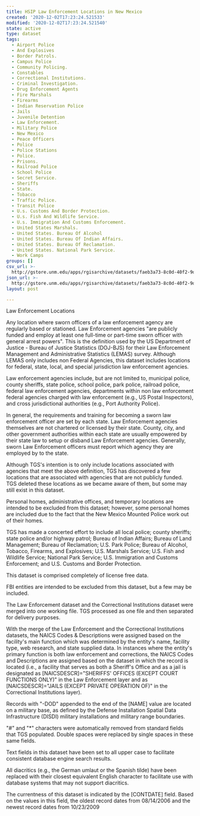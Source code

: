 ```yaml
---
title: HSIP Law Enforcement Locations in New Mexico
created: '2020-12-02T17:23:24.521533'
modified: '2020-12-02T17:23:24.521540'
state: active
type: dataset
tags:
  - Airport Police
  - And Explosives
  - Border Patrols.
  - Campus Police
  - Community Policing.
  - Constables
  - Correctional Institutions.
  - Criminal Investigation.
  - Drug Enforcement Agents
  - Fire Marshals
  - Firearms
  - Indian Reservation Police
  - Jails
  - Juvenile Detention
  - Law Enforcement.
  - Military Police
  - New Mexico
  - Peace Officers
  - Police
  - Police Stations
  - Police.
  - Prisons.
  - Railroad Police
  - School Police
  - Secret Service.
  - Sheriffs
  - State.
  - Tobacco
  - Traffic Police.
  - Transit Police
  - U.s. Customs And Border Protection.
  - U.s. Fish And Wildlife Service.
  - U.s. Immigration And Customs Enforcement.
  - United States Marshals.
  - United States. Bureau Of Alcohol
  - United States. Bureau Of Indian Affairs.
  - United States. Bureau Of Reclamation.
  - United States. National Park Service.
  - Work Camps
groups: []
csv_url: >-
  http://gstore.unm.edu/apps/rgisarchive/datasets/faeb3a73-8c0d-40f2-9d69-6075aa1e108e/2009_12_11_nm_lawenforcement.derived.csv
json_url: >-
  http://gstore.unm.edu/apps/rgisarchive/datasets/faeb3a73-8c0d-40f2-9d69-6075aa1e108e/2009_12_11_nm_lawenforcement.derived.json
layout: post

---
```


Law Enforcement Locations

Any location where sworn officers of a law enforcement agency are regularly based or stationed. Law Enforcement agencies "are publicly funded and employ at least one full-time or part-time sworn officer with general arrest powers". This is the definition used by the US Department of Justice - Bureau of Justice Statistics (DOJ-BJS) for their Law Enforcement Management and Administrative Statistics (LEMAS) survey. Although LEMAS only includes non Federal Agencies, this dataset includes locations for federal, state, local, and special jurisdiction law enforcement agencies.

Law enforcement agencies include, but are not limited to, municipal police, county sheriffs, state police, school police, park police, railroad police, federal law enforcement agencies, departments within non law enforcement federal agencies charged with law enforcement (e.g., US Postal Inspectors), and cross jurisdictional authorities (e.g., Port Authority Police).

In general, the requirements and training for becoming a sworn law enforcement officer are set by each state. Law Enforcement agencies themselves are not chartered or licensed by their state. County, city, and other government authorities within each state are usually empowered by their state law to setup or disband Law Enforcement agencies. Generally, sworn Law Enforcement officers must report which agency they are employed by to the state.

Although TGS's intention is to only include locations associated with agencies that meet the above definition, TGS has discovered a few locations that are associated with agencies that are not publicly funded. TGS deleted these locations as we became aware of them, but some may still exist in this dataset.

Personal homes, administrative offices, and temporary locations are intended to be excluded from this dataset; however, some personal homes are included due to the fact that the New Mexico Mounted Police work out of their homes.

TGS has made a concerted effort to include all local police; county sheriffs; state police and/or highway patrol; Bureau of Indian Affairs; Bureau of Land Management; Bureau of Reclamation; U.S. Park Police; Bureau of Alcohol, Tobacco, Firearms, and Explosives; U.S. Marshals Service; U.S. Fish and Wildlife Service; National Park Service; U.S. Immigration and Customs Enforcement; and U.S. Customs and Border Protection.

This dataset is comprised completely of license free data.

FBI entities are intended to be excluded from this dataset, but a few may be included.

The Law Enforcement dataset and the Correctional Institutions dataset were merged into one working file. TGS processed as one file and then separated for delivery purposes.

With the merge of the Law Enforcement and the Correctional Institutions datasets, the NAICS Codes & Descriptions were assigned based on the facility's main function which was determined by the entity's name, facility type, web research, and state supplied data. In instances where the entity's primary function is both law enforcement and corrections, the NAICS Codes and Descriptions are assigned based on the dataset in which the record is located (i.e., a facility that serves as both a Sheriff's Office and as a jail is designated as [NAICSDESCR]="SHERIFFS' OFFICES (EXCEPT COURT FUNCTIONS ONLY)" in the Law Enforcement layer and as [NAICSDESCR]="JAILS (EXCEPT PRIVATE OPERATION OF)" in the Correctional Institutions layer).

Records with "-DOD" appended to the end of the [NAME] value are located on a military base, as defined by the Defense Installation Spatial Data Infrastructure (DISDI) military installations and military range boundaries.

"#" and "*" characters were automatically removed from standard fields that TGS populated. Double spaces were replaced by single spaces in these same fields.

Text fields in this dataset have been set to all upper case to facilitate consistent database engine search results.

All diacritics (e.g., the German umlaut or the Spanish tilde) have been replaced with their closest equivalent English character to facilitate use with database systems that may not support diacritics. 

The currentness of this dataset is indicated by the [CONTDATE] field. Based on the values in this field, the oldest record dates from 08/14/2006 and the newest record dates from 10/23/2009

